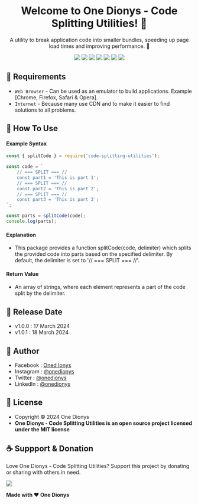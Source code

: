 <h1 align="center">Welcome to One Dionys - Code Splitting Utilities! 👋 </h1>

<p align="center">A utility to break application code into smaller bundles, speeding up page load times and improving performance. 💖 </p>

<p align="center">
<img src="https://img.shields.io/github/contributors/onedionys/onedionys-code-splitting-utilities?style=flat-square">
<img src="https://img.shields.io/github/issues/onedionys/onedionys-code-splitting-utilities?style=flat-square">
<img src="https://img.shields.io/github/stars/onedionys/onedionys-code-splitting-utilities?style=flat-square"> 
<img src="https://img.shields.io/github/forks/onedionys/onedionys-code-splitting-utilities?style=flat-square">
<img src="https://img.shields.io/github/last-commit/onedionys/onedionys-code-splitting-utilities.svg?style=flat-square">
<img src="https://img.shields.io/github/languages/code-size/onedionys/onedionys-code-splitting-utilities?style=flat-square">
<img src="https://img.shields.io/github/license/onedionys/onedionys-code-splitting-utilities?style=flat-square">
</p>

## 💾 Requirements

* `Web Browser` - Can be used as an emulator to build applications. Example [Chrome, Firefox, Safari & Opera].
* `Internet` - Because many use CDN and to make it easier to find solutions to all problems.

## 🎯 How To Use

#### Example Syntax

```javascript
const { splitCode } = require('code-splitting-utilities');

const code = `
    // === SPLIT === //
    const part1 = 'This is part 1';
    // === SPLIT === //
    const part2 = 'This is part 2';
    // === SPLIT === //
    const part3 = 'This is part 3';
`;

const parts = splitCode(code);
console.log(parts);
```

#### Explanation

* This package provides a function splitCode(code, delimiter) which splits the provided code into parts based on the specified delimiter. By default, the delimiter is set to '// === SPLIT === //'.

#### Return Value

* An array of strings, where each element represents a part of the code split by the delimiter.

## 📆 Release Date

* v1.0.0 : 17 March 2024
* v1.0.1 : 18 March 2024

## 🧑 Author

* Facebook : <a href="https://www.facebook.com/theonedionys"> Oned Ionys</a>
* Instagram : <a href="https://www.instagram.com/onedionys/"> @onedionys</a>
* Twitter : <a href="https://twitter.com/onedionys"> @onedionys</a>
* LinkedIn :  <a href="https://www.linkedin.com/in/onedionys/"> @onedionys</a>

## 📝 License

* Copyright © 2024 One Dionys
* **One Dionys - Code Splitting Utilities is an open source project licensed under the MIT license**

## ☕️ Suppport & Donation

Love One Dionys - Code Splitting Utilities? Support this project by donating or sharing with others in need.

<a href="https://www.buymeacoffee.com/onedionys"><img src="https://img.shields.io/badge/Buy_Me_A_Coffee-FFDD00?style=for-the-badge&logo=buy-me-a-coffee&logoColor=black"/> </a>

**Made with ❤️ One Dionys**
